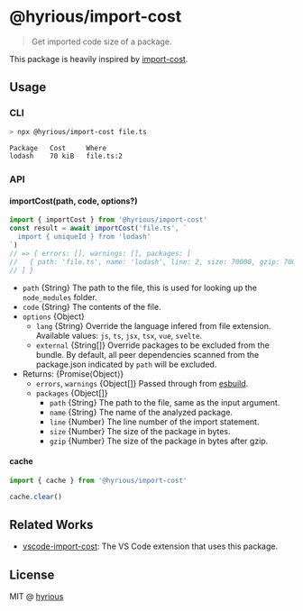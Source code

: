 # @hyrious/import-cost

> Get imported code size of a package.

This package is heavily inspired by [import-cost](https://github.com/wix/import-cost).

## Usage

### CLI

```bash
> npx @hyrious/import-cost file.ts

Package   Cost     Where
lodash    70 kiB   file.ts:2
```

### API

#### importCost(path, code, options?)

```js
import { importCost } from '@hyrious/import-cost'
const result = await importCost('file.ts', `
  import { uniqueId } from 'lodash'
`)
// => { errors: [], warnings: [], packages: [
//   { path: 'file.ts', name: 'lodash', line: 2, size: 70000, gzip: 70000 }
// ] }
```

- `path` {String} The path to the file, this is used for looking up the `node_modules` folder.
- `code` {String} The contents of the file.
- `options` {Object}
  - `lang` {String} Override the language infered from file extension. Available values: `js`, `ts`, `jsx`, `tsx`, `vue`, `svelte`.
  - `external` {String[]} Override packages to be excluded from the bundle. By default, all peer dependencies scanned from the package.json indicated by `path` will be excluded.
- Returns: {Promise&lang;Object&rang;}
  - `errors`, `warnings` {Object[]} Passed through from [esbuild](https://esbuild.github.io/api/#build-api).
  - `packages` {Object[]}
    - `path` {String} The path to the file, same as the input argument.
    - `name` {String} The name of the analyzed package.
    - `line` {Number} The line number of the import statement.
    - `size` {Number} The size of the package in bytes.
    - `gzip` {Number} The size of the package in bytes after gzip.

#### cache

```js
import { cache } from '@hyrious/import-cost'

cache.clear()
```

## Related Works

- [vscode-import-cost](https://github.com/hyrious/vscode-import-cost): The VS Code extension that uses this package.

## License

MIT @ [hyrious](https://github.com/hyrious)
